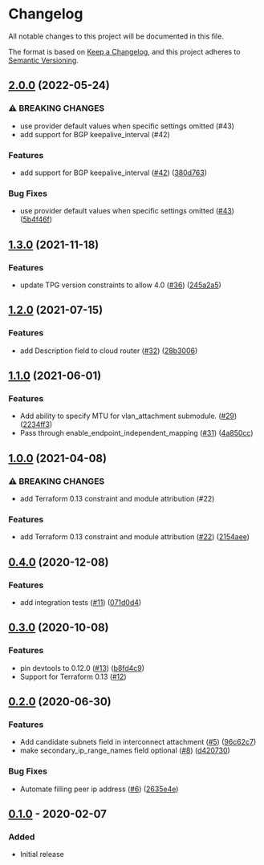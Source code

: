 # Changelog

All notable changes to this project will be documented in this file.

The format is based on
[Keep a Changelog](https://keepachangelog.com/en/1.0.0/),
and this project adheres to
[Semantic Versioning](https://semver.org/spec/v2.0.0.html).

## [2.0.0](https://github.com/terraform-google-modules/terraform-google-cloud-router/compare/v1.3.0...v2.0.0) (2022-05-24)


### ⚠ BREAKING CHANGES

* use provider default values when specific settings omitted (#43)
* add support for BGP keepalive_interval (#42)

### Features

* add support for BGP keepalive_interval ([#42](https://github.com/terraform-google-modules/terraform-google-cloud-router/issues/42)) ([380d763](https://github.com/terraform-google-modules/terraform-google-cloud-router/commit/380d7632a6a28ab6277f47c4eada3293102a7788))


### Bug Fixes

* use provider default values when specific settings omitted ([#43](https://github.com/terraform-google-modules/terraform-google-cloud-router/issues/43)) ([5b4f46f](https://github.com/terraform-google-modules/terraform-google-cloud-router/commit/5b4f46f9d2280426bdce9d8ec1a35268de2ba5ca))

## [1.3.0](https://www.github.com/terraform-google-modules/terraform-google-cloud-router/compare/v1.2.0...v1.3.0) (2021-11-18)


### Features

* update TPG version constraints to allow 4.0 ([#36](https://www.github.com/terraform-google-modules/terraform-google-cloud-router/issues/36)) ([245a2a5](https://www.github.com/terraform-google-modules/terraform-google-cloud-router/commit/245a2a56537e071e0d0bb6c8b37a5e6499801557))

## [1.2.0](https://www.github.com/terraform-google-modules/terraform-google-cloud-router/compare/v1.1.0...v1.2.0) (2021-07-15)


### Features

* add Description field to cloud router ([#32](https://www.github.com/terraform-google-modules/terraform-google-cloud-router/issues/32)) ([28b3006](https://www.github.com/terraform-google-modules/terraform-google-cloud-router/commit/28b3006a6cff02eb40848be5c8ac34fe52a52258))

## [1.1.0](https://www.github.com/terraform-google-modules/terraform-google-cloud-router/compare/v1.0.0...v1.1.0) (2021-06-01)


### Features

* Add ability to specify MTU for vlan_attachment submodule. ([#29](https://www.github.com/terraform-google-modules/terraform-google-cloud-router/issues/29)) ([2234ff3](https://www.github.com/terraform-google-modules/terraform-google-cloud-router/commit/2234ff33dbd4cb5b1b0434c3d0929cb1f32cbdae))
* Pass through enable_endpoint_independent_mapping ([#31](https://www.github.com/terraform-google-modules/terraform-google-cloud-router/issues/31)) ([4a850cc](https://www.github.com/terraform-google-modules/terraform-google-cloud-router/commit/4a850cc8b456adc5d6a7f62296f5e56faa3b4a08))

## [1.0.0](https://www.github.com/terraform-google-modules/terraform-google-cloud-router/compare/v0.4.0...v1.0.0) (2021-04-08)


### ⚠ BREAKING CHANGES

* add Terraform 0.13 constraint and module attribution (#22)

### Features

* add Terraform 0.13 constraint and module attribution ([#22](https://www.github.com/terraform-google-modules/terraform-google-cloud-router/issues/22)) ([2154aee](https://www.github.com/terraform-google-modules/terraform-google-cloud-router/commit/2154aee587cf302cb583b1334f52f923b1801477))

## [0.4.0](https://www.github.com/terraform-google-modules/terraform-google-cloud-router/compare/v0.3.0...v0.4.0) (2020-12-08)


### Features

* add integration tests ([#11](https://www.github.com/terraform-google-modules/terraform-google-cloud-router/issues/11)) ([071d0d4](https://www.github.com/terraform-google-modules/terraform-google-cloud-router/commit/071d0d4be4d0a417329ae6e60512440a43286f66))

## [0.3.0](https://www.github.com/terraform-google-modules/terraform-google-cloud-router/compare/v0.2.0...v0.3.0) (2020-10-08)


### Features

* pin devtools to 0.12.0 ([#13](https://www.github.com/terraform-google-modules/terraform-google-cloud-router/issues/13)) ([b8fd4c9](https://www.github.com/terraform-google-modules/terraform-google-cloud-router/commit/b8fd4c94c26b9209ba4463ea27a3522dd423a1da))
* Support for Terraform 0.13 ([#12](https://github.com/terraform-google-modules/terraform-google-cloud-router/pull/12))

## [0.2.0](https://www.github.com/terraform-google-modules/terraform-google-cloud-router/compare/v0.1.0...v0.2.0) (2020-06-30)


### Features

* Add candidate subnets field in interconnect attachment ([#5](https://www.github.com/terraform-google-modules/terraform-google-cloud-router/issues/5)) ([96c62c7](https://www.github.com/terraform-google-modules/terraform-google-cloud-router/commit/96c62c7b3332a88f1ab82efd7df1b6463a6275d4))
* make secondary_ip_range_names field optional ([#8](https://www.github.com/terraform-google-modules/terraform-google-cloud-router/issues/8)) ([d420730](https://www.github.com/terraform-google-modules/terraform-google-cloud-router/commit/d420730e068110658deef8df99075e40c4ed6357))


### Bug Fixes

* Automate filling peer ip address ([#6](https://www.github.com/terraform-google-modules/terraform-google-cloud-router/issues/6)) ([2635e4e](https://www.github.com/terraform-google-modules/terraform-google-cloud-router/commit/2635e4e92d375217ab90148c8b4b5c88bed23155))

## [0.1.0] - 2020-02-07

### Added

- Initial release

[Unreleased]: https://github.com/terraform-google-modules/terraform-google-cloud-router/compare/v0.1.0...HEAD
[0.1.0]: https://github.com/terraform-google-modules/terraform-google-cloud-router/releases/tag/v0.1.0
